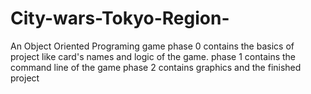 # City-wars-Tokyo-Region-
An Object Oriented Programing game
phase 0 contains the basics of project like card's names and logic of the game.
phase 1 contains the command line of the game
phase 2 contains graphics and the finished project
